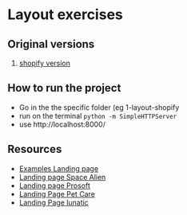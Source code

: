 # Layout exercises

## Original versions

1. [shopify version](https://www.shopify.com/free-trial)

## How to run the project

- Go in the the specific folder (eg 1-layout-shopify
- run on the terminal `python -m SimpleHTTPServer`
- use http://localhost:8000/

## Resources

- [Examples Landing page](https://blog.hubspot.com/marketing/landing-page-examples-list)
- [Landing page Space Alien](https://www.wix.com/website-template/view/html/1879?siteId=84fbba38-ed8f-4821-af64-79da3b062500&metaSiteId=633149cf-8fbe-40ac-a183-9d4762830524&originUrl=https%3A%2F%2Fwww.wix.com%2Fwebsite%2Ftemplates%2Fhtml%2Fbusiness%2Ftechnology-apps)
- [Landing page Prosoft](http://kalanidhithemes.com/live-preview/landing-page/prosoft-software-landing-page-html/white-hero/index.html)
- [Landing Page Pet Care](https://www.wix.com/website-template/view/html/2273?siteId=da59b090-5d88-4c40-9055-0ce3081c362a&metaSiteId=7053bc15-6955-4d8b-b04c-135dcc002652&originUrl=https%3A%2F%2Fwww.wix.com%2Fwebsite%2Ftemplates%2Fhtml%2Fbusiness%2Fpets-animals)
- [Landing Page lunatic](http://quomodosoft.com/html/lunatic/lunatic/index-3.html)
